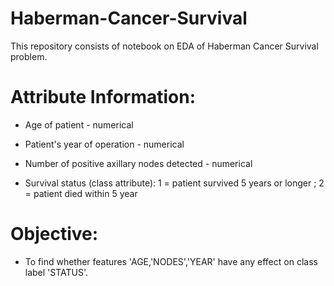 # Haberman-Cancer-Survival

This repository consists of notebook on EDA of Haberman Cancer Survival problem.

# Attribute Information:

*  Age of patient - numerical

* Patient's year of operation  - numerical

* Number of positive axillary nodes detected - numerical

* Survival status (class attribute):
      1 = patient survived 5 years or longer ;
      2 = patient died within 5 year


# Objective:
  
  - To find whether features 'AGE,'NODES','YEAR' have any effect on class label 'STATUS'.
